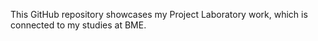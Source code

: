 This GitHub repository showcases my Project Laboratory work, which is connected to my studies at BME.
